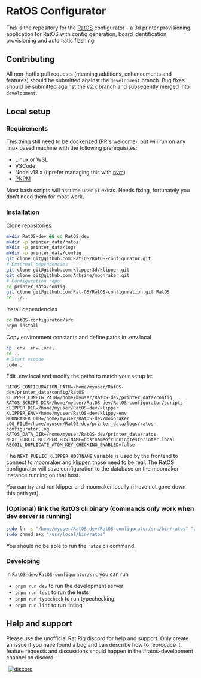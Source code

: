 # RatOS Configurator

This is the repository for the [RatOS](os.ratrig.com) configurator - a 3d printer provisioning application for RatOS with config generation, board identification, provisioning and automatic flashing. 

## Contributing

All non-hotfix pull requests (meaning additions, enhancements and features) should be submitted against the `development` branch.
Bug fixes should be submitted against the v2.x branch and subseqently merged into `development`.

## Local setup

### Requirements

This thing still need to be dockerized (PR's welcome), but will run on any linux based machine with the following prerequisites:

* Linux or WSL
* VSCode
* Node v18.x (i prefer managing this with [nvm](https://github.com/nvm-sh/nvm?tab=readme-ov-file#installing-and-updating))
* [PNPM](https://pnpm.io/installation)

Most bash scripts will assume user `pi` exists. Needs fixing, fortunately  you don't need them for most work.

### Installation

Clone repositories
```bash
mkdir RatOS-dev && cd RatOS-dev
mkdir -p printer_data/ratos
mkdir -p printer_data/logs
mkdir -p printer_data/config
git clone git@github.com:Rat-OS/RatOS-configurator.git
# External dependencies
git clone git@github.com:klipper3d/klipper.git
git clone git@github.com:Arksine/moonraker.git
# Configuration repo
cd printer_data/config
git clone git@github.com:Rat-OS/RatOS-configuration.git RatOS
cd ../..
```

Install dependencies
```bash
cd RatOS-configurator/src
pnpm install
```

Copy environment constants and define paths in .env.local
```bash
cp .env .env.local
cd ..
# Start vscode
code .
```

Edit .env.local and modify the paths to match your setup ie:
```
RATOS_CONFIGURATION_PATH=/home/myuser/RatOS-dev/printer_data/config/RatOS
KLIPPER_CONFIG_PATH=/home/myuser/RatOS-dev/printer_data/config
RATOS_SCRIPT_DIR=/home/myuser/RatOS-dev/RatOS-configurator/scripts
KLIPPER_DIR=/home/myuser/RatOS-dev/klipper
KLIPPER_ENV=/home/myuser/RatOS-dev/klippy-env
MOONRAKER_DIR=/home/myuser/RatOS-dev/moonraker
LOG_FILE=/home/myuser/RatOS-dev/printer_data/logs/ratos-configurator.log
RATOS_DATA_DIR=/home/myuser/RatOS-dev/printer_data/ratos
NEXT_PUBLIC_KLIPPER_HOSTNAME=hostnameofrunningtestprinter.local
RECOIL_DUPLICATE_ATOM_KEY_CHECKING_ENABLED=false
```

The `NEXT_PUBLIC_KLIPPER_HOSTNAME` variable is used by the frontend to connect to moonraker and klipper, those need to be real. The RatOS configurator will save configuration to the database on the moonraker instance running on that host.

You can try and run klipper and moonraker locally (i have not gone down this path yet).

### (Optional) link the RatOS cli binary (commands only work when dev server is running)
```bash
sudo ln -s "/home/myuser/RatOS-dev/RatOS-configurator/src/bin/ratos" "/usr/local/bin/ratos"
sudo chmod a+x "/usr/local/bin/ratos"
```
You should no be able to run the `ratos` cli command.

### Developing

in `RatOS-dev/RatOS-configurator/src` you can run

* `pnpm run dev` to run the development server
* `pnpm run test` to run the tests
* `pnpm run typecheck` to run typechecking
* `pnpm run lint` to run linting

## Help and support

Please use the unofficial Rat Rig discord for help and support. Only create an issue if you have found a bug and can describe how to reproduce it, feature requests and discussions should happen in the #ratos-development channel on discord.

<a href="http://discord.gg/ratrig" target="_blank" rel="noopener noreferrer" style="margin-left: 5px;"><img src="https://img.shields.io/discord/582187371529764864?color=%235865F2&amp;label=discord&amp;logo=discord&amp;logoColor=white&amp;style=flat" alt="discord"></a>
